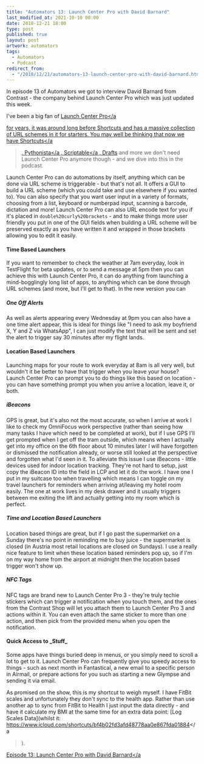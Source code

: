 ```yaml
---
title: "Automators 13: Launch Center Pro with David Barnard"
last_modified_at: 2021-10-10 00:00
date: 2018-12-21 18:00
type: post
published: true
layout: post
artwork: automators
tags:
  - Automators
  - Podcast
redirect_from:
  - "/2018/12/21/automators-13-launch-center-pro-with-david-barnard.html"
---
```



  In episode 13 of Automators we got to interview David Barnard from Contrast -
  the company behind Launch Center Pro which was just updated this week.  

<!--more-->

  I've been a big fan of
  <a href="https://itunes.apple.com/us/app/id532016360?at=1010lumu"
    >Launch Center Pro</a
  >
  for years, it was around long before Shortcuts and has a massive collection of
  URL schemes in it for starters. You may well be thinking that now we have
  <a href="https://itunes.apple.com/us/app/id915249334?at=1010lumu">Shortcuts</a
  >,
  <a href="https://itunes.apple.com/us/app/id1085978097?at=1010lumu"
    >Pythonista</a
  >,
  <a href="https://itunes.apple.com/us/app/id1405459188?at=1010lumu"
    >Scriptable</a
  >,
  <a href="https://itunes.apple.com/us/app/id1236254471?at=1010lumu">Drafts</a>
  and more we don't need Launch Center Pro anymore though - and we dive into
  this in the podcast.  

  Launch Center Pro can do automations by itself, anything which can be done via
  URL scheme is triggerable - but that's not all. It offers a GUI to build a URL
  scheme (which you could take and use elsewhere if you wanted to). You can also
  specify that you want user input in a variety of formats, choosing from a
  list, keyboard or numberpad input, scanning a barcode, dictation and more!
  Launch Center Pro can also URL encode text for you if it's placed in
  <code>double%20curly%20brackets</code> - and to make things more user friendly
  you put in one of the GUI fields when building a URL scheme will be preserved
  exactly as you have written it and wrapped in those brackets allowing you to
  edit it easily.  
<h4>Time Based Launchers</h4>

  If you want to remember to check the weather at 7am everyday, look in
  TestFlight for beta updates, or to send a message at 5pm then you can achieve
  this with Launch Center Pro, it can do anything from launching a
  mind-bogglingly long list of apps, to anything which can be done through URL
  schemes (and more, but I'll get to that). In the new version you can  
<h5>One Off Alerts</h5>

  As well as alerts appearing every Wednesday at 9pm you can also have a one
  time alert appear, this is ideal for things like "I need to ask my boyfriend
  X, Y and Z via WhatsApp", I can just modify the text that will be sent and set
  the alert to trigger say 30 minutes after my flight lands.  
<h4>Location Based Launchers</h4>

  Launching maps for your route to work everyday at 8am is all very well, but
  wouldn't it be better to have that trigger when you leave your house? Launch
  Center Pro can prompt you to do things like this based on location - you can
  have something prompt you when you arrive a location, leave it, or both.  
<h5>iBeacons</h5>

  GPS is great, but it's also not the most accurate, so when I arrive at work I
  like to check my OmniFocus work perspective (rather than seeing how many tasks
  I have which need to be completed at work), but if I use GPS I'll get prompted
  when I get off the tram outside, which means when I actually get into my
  office on the 6th floor about 10 minutes later I will have forgotten or
  dismissed the notification already, or worse still looked at the perspective
  and forgotten what I'd seen in it. To alleviate this issue I use iBeacons -
  little devices used for indoor location tracking. They're not hard to setup,
  just copy the iBeacon ID into the field in LCP and let it do the work. I have
  one I put in my suitcase too when travelling which means I can toggle on my
  travel launchers for reminders when arriving at/leaving my hotel room easily.
  The one at work lives in my desk drawer and it usually triggers between me
  exiting the lift and actually getting into my room which is perfect.  
<h5>Time and Location Based Launchers</h5>

  Location based things are great, but if I go past the supermarket on a Sunday
  there's no point in reminding me to buy juice - the supermarket is closed (in
  Austria most retail locations are closed on Sundays). I use a really nice
  feature to limit when these location based reminders pop up, so if I'm on my
  way home from the airport at midnight then the location based trigger won't
  show up.  
<h5>NFC Tags</h5>

  NFC tags are brand new to Launch Center Pro 3 - they're truly techie stickers
  which can trigger a notification when you touch them, and the ones from the
  Contrast Shop will let you attach them to Launch Center Pro 3 and actions
  within it. You can even attach the same sticker to more than one action, and
  then pick from the provided menu when you open the notification.  
<h4>Quick Access to _Stuff_</h4>

  Some apps have things buried deep in menus, or you simply need to scroll a lot
  to get to it. Launch Center Pro can frequently give you speedy access to
  things - such as next month in Fantastical, a new email to a specific person
  in Airmail, or prepare actions for you such as starting a new Glympse and
  sending it via email.  

  As promised on the show, this is my shortcut to weigh myself. I have FitBit
  scales and unfortunately they don't sync to the health app. Rather than use
  another ap to sync from FitBit to Health I just input the data directly - and
  have it calculate my BMI at the same time for an extra data point: [Log Scales
  Data](whilst it:
  <a href="https://www.icloud.com/shortcuts/bf4b02fd3afd48778aa0e867fda01884"
    >https://www.icloud.com/shortcuts/bf4b02fd3afd48778aa0e867fda01884</a
  >).  

  <a href="https://www.relay.fm/automators/13"
    >Episode 13: Launch Center Pro with David Barnard</a
  >  

